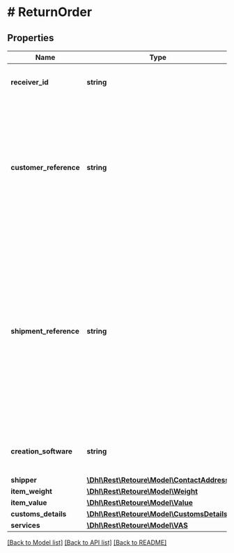 # # ReturnOrder

## Properties

Name | Type | Description | Notes
------------ | ------------- | ------------- | -------------
**receiver_id** | **string** | the receiver id of the return shipment |
**customer_reference** | **string** | The customer reference may be used to identify the original customer order. The first 30 characters are visibly printed on the returns label. | [optional]
**shipment_reference** | **string** | The shipment reference may be used to identify the returns shipment. It is not visibly printed on the returns label but only displayed in the returns overview of the Post &amp; DHL Business Customer Portal. | [optional]
**creation_software** | **string** | Is only to be indicated by DHL partners. | [optional]
**shipper** | [**\Dhl\Rest\Retoure\Model\ContactAddress**](ContactAddress.md) |  |
**item_weight** | [**\Dhl\Rest\Retoure\Model\Weight**](Weight.md) |  | [optional]
**item_value** | [**\Dhl\Rest\Retoure\Model\Value**](Value.md) |  | [optional]
**customs_details** | [**\Dhl\Rest\Retoure\Model\CustomsDetails**](CustomsDetails.md) |  | [optional]
**services** | [**\Dhl\Rest\Retoure\Model\VAS**](VAS.md) |  | [optional]

[[Back to Model list]](../../README.md#models) [[Back to API list]](../../README.md#endpoints) [[Back to README]](../../README.md)
